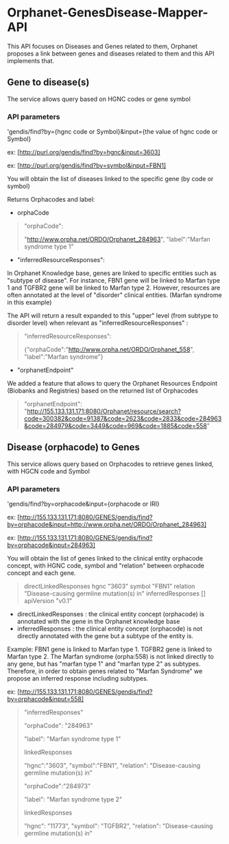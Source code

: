 # Orphanet-GenesDisease-Mapper-API
This API focuses on Diseases and  Genes related to them, Orphanet proposes a link between genes and diseases related to them and this API implements that.

## Gene to disease(s)
The service allows query based on HGNC codes or gene symbol

### API parameters
'gendis/find?by={hgnc code or Symbol}&input={the value of hgnc code or Symbol}

ex: [http://purl.org/gendis/find?by=hgnc&input=3603]

ex: [http://purl.org/gendis/find?by=symbol&input=FBN1] 

You will obtain the list of diseases linked to the specific gene (by code or symbol)

Returns Orphacodes and label:
* orphaCode

> "orphaCode":
>
> "http://www.orpha.net/ORDO/Orphanet_284963",
> "label":"Marfan syndrome type 1"

* "inferredResourceResponses": 

In Orphanet Knowledge base, genes are linked to specific entities such as "subtype of disease". For instance, FBN1 gene will be linked to Marfan type 1 and TGFBR2 gene will be linked to Marfan type 2. However, resources are often annotated at the level of "disorder" clinical entities. (Marfan syndrome in this example)

The API will return a result expanded to this "upper" level (from subtype to disorder level) when relevant as "inferredResourceResponses" :

> "inferredResourceResponses":
>
> {"orphaCode":"http://www.orpha.net/ORDO/Orphanet_558",
> "label":"Marfan syndrome"}

* "orphanetEndpoint"

We added a feature that allows to query the Orphanet Resources Endpoint (Biobanks and Registries) based on the returned list of Orphacodes
> "orphanetEndpoint": "http://155.133.131.171:8080/Orphanet/resource/search?code=300382&code=91387&code=2623&code=2833&code=284963&code=284979&code=3449&code=969&code=1885&code=558"

## Disease (orphacode) to Genes
This service allows query based on Orphacodes to retrieve genes linked, with HGCN code and Symbol

### API parameters

'gendis/find?by=orphacode&input={orphacode or IRI}

ex: [http://155.133.131.171:8080/GENES/gendis/find?by=orphacode&input=http://www.orpha.net/ORDO/Orphanet_284963]

ex: [http://155.133.131.171:8080/GENES/gendis/find?by=orphacode&input=284963]

You will obtain the list of genes linked to the clinical entity orphacode concept, with HGNC code, symbol and "relation" between orphacode concept and each gene.

> directLinkedResponses	
> hgnc	"3603"
> symbol	"FBN1"
> relation	"Disease-causing germline mutation(s) in"
> inferredResponses	[]
> apiVersion	"v0.1"

* directLinkedResponses : the clinical entity concept (orphacode) is annotated with the gene in the Orphanet knowledge base
* inferredResponses : the clinical entity concept (orphacode) is not directly annotated with the gene but a subtype of the entity is.

Example: FBN1 gene is linked to Marfan type 1. TGFBR2 gene is linked to Marfan type 2. 
The Marfan syndrome (orpha:558) is not linked directly to any gene, but has "marfan type 1" and "marfan type 2" as subtypes. Therefore, in order to obtain genes related to "Marfan Syndrome" we propose an inferred response including subtypes.

ex: [http://155.133.131.171:8080/GENES/gendis/find?by=orphacode&input=558]

> "inferredResponses"	
>	
> "orphaCode":	"284963"
> 
> "label":	"Marfan syndrome type 1"
> 
  > linkedResponses
  >  
  > "hgnc":"3603",
  > "symbol":"FBN1",
  > "relation":	"Disease-causing germline mutation(s) in"
>	
> "orphaCode":"284973"
> 
> "label": "Marfan syndrome type 2"
> 
  > linkedResponses
  > 	
  > "hgnc":	"11773",
  > "symbol":	"TGFBR2",
  > "relation":	"Disease-causing germline mutation(s) in"
